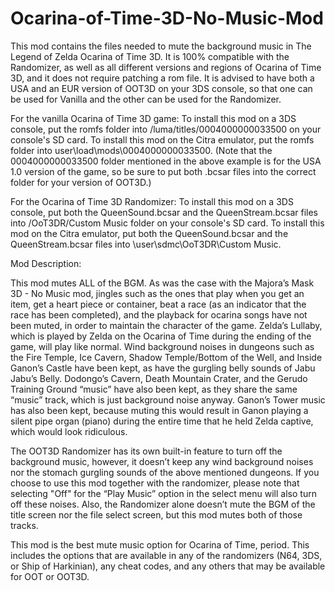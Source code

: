 # Ocarina-of-Time-3D-No-Music-Mod
This mod contains the files needed to mute the background music in The Legend of Zelda Ocarina of Time 3D. It is 100% compatible with the Randomizer, as well as all different versions and regions of Ocarina of Time 3D, and it does not require patching a rom file. It is advised to have both a USA and an EUR version of OOT3D on your 3DS console, so that one can be used for Vanilla and the other can be used for the Randomizer.

For the vanilla Ocarina of Time 3D game:
To install this mod on a 3DS console, put the romfs folder into /luma/titles/0004000000033500 on your console's SD card. To install this mod on the Citra emulator, put the romfs folder into user\load\mods\0004000000033500. (Note that the 0004000000033500 folder mentioned in the above example is for the USA 1.0 version of the game, so be sure to put both .bcsar files into the correct folder for your version of OOT3D.)

For the Ocarina of Time 3D Randomizer:
To install this mod on a 3DS console, put both the QueenSound.bcsar and the QueenStream.bcsar files into /OoT3DR/Custom Music folder on your console's SD card. To install this mod on the Citra emulator, put both the QueenSound.bcsar and the QueenStream.bcsar files into \user\sdmc\OoT3DR\Custom Music.

Mod Description:

This mod mutes ALL of the BGM. As was the case with the Majora’s Mask 3D - No Music mod, jingles such as the ones that play when you get an item, get a heart piece or container, beat a race (as an indicator that the race has been completed), and the playback for ocarina songs have not been muted, in order to maintain the character of the game. Zelda’s Lullaby, which is played by Zelda on the Ocarina of Time during the ending of the game, will play like normal. Wind background noises in dungeons such as the Fire Temple, Ice Cavern, Shadow Temple/Bottom of the Well, and Inside Ganon’s Castle have been kept, as have the gurgling belly sounds of Jabu Jabu’s Belly. Dodongo’s Cavern, Death Mountain Crater, and the Gerudo Training Ground “music” have also been kept, as they share the same “music” track, which is just background noise anyway. Ganon’s Tower music has also been kept, because muting this would result in Ganon playing a silent pipe organ (piano) during the entire time that he held Zelda captive, which would look ridiculous.

The OOT3D Randomizer has its own built-in feature to turn off the background music, however, it doesn’t keep any wind background noises nor the stomach gurgling sounds of the above mentioned dungeons. If you choose to use this mod together with the randomizer, please note that selecting "Off" for the “Play Music” option in the select menu will also turn off these noises. Also, the Randomizer alone doesn’t mute the BGM of the title screen nor the file select screen, but this mod mutes both of those tracks.

This mod is the best mute music option for Ocarina of Time, period. This includes the options that are available in any of the randomizers (N64, 3DS, or Ship of Harkinian), any cheat codes, and any others that may be available for OOT or OOT3D.
